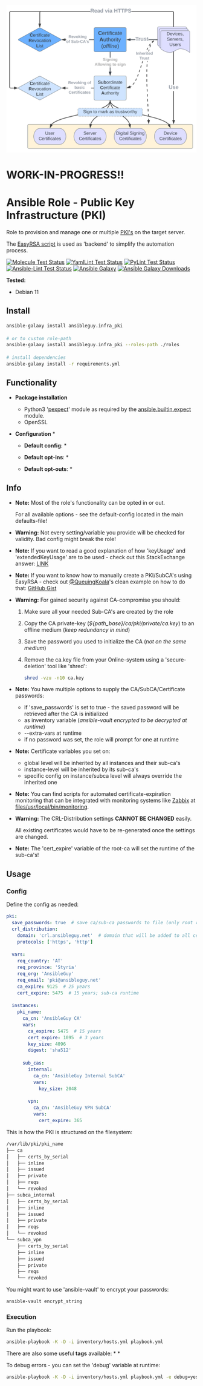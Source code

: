 <a href="https://en.wikipedia.org/wiki/Public_key_infrastructure">
  <img src="https://github.com/ansibleguy/infra_pki/blob/latest/docs/pki.svg" alt="Public Key Infrastructure" width="600"/>
</a>

# WORK-IN-PROGRESS!!

# Ansible Role - Public Key Infrastructure (PKI)

Role to provision and manage one or multiple [PKI's](https://en.wikipedia.org/wiki/Public_key_infrastructure) on the target server.

The [EasyRSA script](https://easy-rsa.readthedocs.io/en/latest/) is used as 'backend' to simplify the automation process.

[![Molecule Test Status](https://badges.ansibleguy.net/infra_pki.molecule.svg)](https://github.com/ansibleguy/_meta_cicd/blob/latest/templates/usr/local/bin/cicd/molecule.sh.j2)
[![YamlLint Test Status](https://badges.ansibleguy.net/infra_pki.yamllint.svg)](https://github.com/ansibleguy/_meta_cicd/blob/latest/templates/usr/local/bin/cicd/yamllint.sh.j2)
[![PyLint Test Status](https://badges.ansibleguy.net/infra_pki.pylint.svg)](https://github.com/ansibleguy/_meta_cicd/blob/latest/templates/usr/local/bin/cicd/pylint.sh.j2)
[![Ansible-Lint Test Status](https://badges.ansibleguy.net/infra_pki.ansiblelint.svg)](https://github.com/ansibleguy/_meta_cicd/blob/latest/templates/usr/local/bin/cicd/ansiblelint.sh.j2)
[![Ansible Galaxy](https://img.shields.io/ansible/role/61525)](https://galaxy.ansible.com/ansibleguy/infra_pki)
[![Ansible Galaxy Downloads](https://img.shields.io/badge/dynamic/json?color=blueviolet&label=Galaxy%20Downloads&query=%24.download_count&url=https%3A%2F%2Fgalaxy.ansible.com%2Fapi%2Fv1%2Froles%2F61525%2F%3Fformat%3Djson)](https://galaxy.ansible.com/ansibleguy/infra_pki)


**Tested:**
* Debian 11

## Install

```bash
ansible-galaxy install ansibleguy.infra_pki

# or to custom role-path
ansible-galaxy install ansibleguy.infra_pki --roles-path ./roles

# install dependencies
ansible-galaxy install -r requirements.yml
```

## Functionality

* **Package installation**
  * Python3 '[pexpect](https://pexpect.readthedocs.io/en/stable/)' module as required by the [ansible.builtin.expect](https://docs.ansible.com/ansible/latest/collections/ansible/builtin/expect_module.html) module.
  * OpenSSL


* **Configuration**
  * 


  * **Default config**:
    * 
 

  * **Default opt-ins**:
    * 


  * **Default opt-outs**:
    * 

## Info


* **Note:** Most of the role's functionality can be opted in or out.

  For all available options - see the default-config located in the main defaults-file!


* **Warning:** Not every setting/variable you provide will be checked for validity. Bad config might break the role!


* **Note:** If you want to read a good explanation of how 'keyUsage' and 'extendedKeyUsage' are to be used - check out this StackExchange answer: [LINK](https://superuser.com/questions/738612/openssl-ca-keyusage-extension/1248085#1248085)


* **Note:** If you want to know how to manually create a PKI/SubCA's using EasyRSA - check out [@QueuingKoala](https://gist.github.com/QueuingKoala)'s clean example on how to do that: [GitHub Gist](https://gist.github.com/QueuingKoala/e2c1c067a312384915b5) 


* **Warning:** For gained security against CA-compromise you should:

  1. Make sure all your needed Sub-CA's are created by the role
  2. Copy the CA private-key (_${path_base}/ca/pki/private/ca.key_) to an offline medium (_keep redundancy in mind_)
  3. Save the password you used to initialize the CA (_not on the same medium_)
  4. Remove the ca.key file from your Online-system using a 'secure-deletion' tool like 'shred':
  
      ```bash
      shred -vzu -n10 ca.key
      ```


* **Note:** You have multiple options to supply the CA/SubCA/Certificate passwords:

  * if 'save_passwords' is set to true - the saved password will be retrieved after the CA is initialized
  * as inventory variable (_ansible-vault encrypted to be decrypted at runtime_)
  * --extra-vars at runtime
  * if no password was set, the role will prompt for one at runtime


* **Note:** Certificate variables you set on:

  * global level will be inherited by all instances and their sub-ca's
  * instance-level will be inherited by its sub-ca's
  * specific config on instance/subca level will always override the inherited one


* **Note:** You can find scripts for automated certificate-expiration monitoring that can be integrated with monitoring systems like [Zabbix](https://www.zabbix.com/documentation/current/en/manual/discovery/low_level_discovery) at [files/usr/local/bin/monitoring](https://github.com/ansibleguy/infra_pki/tree/latest/files/usr/local/bin/monitoring).


* **Warning:** The CRL-Distribution settings **CANNOT BE CHANGED** easily.

  All existing certificates would have to be re-generated once the settings are changed.


* **Note:** The 'cert_expire' variable of the root-ca will set the runtime of the sub-ca's!


## Usage

### Config

Define the config as needed:

```yaml
pki:
  save_passwords: true  # save ca/sub-ca passwords to file (only root read-access)
  crl_distribution:
    domain: 'crl.ansibleguy.net'  # domain that will be added to all certificates as CRL-distribution-point
    protocols: ['https', 'http']
  
  vars:
    req_country: 'AT'
    req_province: 'Styria'
    req_org: 'AnsibleGuy'
    req_email: 'pki@ansibleguy.net'
    ca_expire: 9125  # 25 years
    cert_expire: 5475  # 15 years; sub-ca runtime

  instances:
    pki_name:
      ca_cn: 'AnsibleGuy CA'
      vars:
        ca_expire: 5475  # 15 years
        cert_expire: 1095  # 3 years
        key_size: 4096
        digest: 'sha512'

      sub_cas:
        internal:
          ca_cn: 'AnsibleGuy Internal SubCA'
          vars:
            key_size: 2048
          
        vpn:
          ca_cn: 'AnsibleGuy VPN SubCA'
          vars:
            cert_expire: 365
```

This is how the PKI is structured on the filesystem:

  ```bash
  /var/lib/pki/pki_name
  ├── ca
  │   ├── certs_by_serial
  │   ├── inline
  │   ├── issued
  │   ├── private
  │   ├── reqs
  │   └── revoked
  ├── subca_internal
  │   ├── certs_by_serial
  │   ├── inline
  │   ├── issued
  │   ├── private
  │   ├── reqs
  │   └── revoked
  └── subca_vpn
      ├── certs_by_serial
      ├── inline
      ├── issued
      ├── private
      ├── reqs
      └── revoked
  ```


You might want to use 'ansible-vault' to encrypt your passwords:
```bash
ansible-vault encrypt_string
```

### Execution

Run the playbook:
```bash
ansible-playbook -K -D -i inventory/hosts.yml playbook.yml
```

There are also some useful **tags** available:
* 
*

To debug errors - you can set the 'debug' variable at runtime:
```bash
ansible-playbook -K -D -i inventory/hosts.yml playbook.yml -e debug=yes
```

